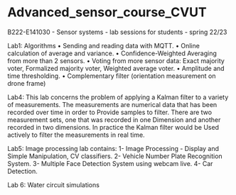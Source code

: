 # Advanced_sensor_course_CVUT
B222-E141030 - Sensor systems - lab sessions for students - spring 22/23

Lab1:
Algorithms 
•	Sending and reading data with MQTT.
•	Online calculation of average and variance.
•	Confidence-Weighted Averaging from more than 2 sensors.
•	Voting from more sensor data: Exact majority voter, Formalized majority voter, Weighted average voter.
•	Amplitude and time thresholding.
•	Complementary filter (orientation measurement on drone frame)

Lab4:
This lab concerns the problem of applying a Kalman filter to a variety of measurements.
The measurements are numerical data that has been recorded over time in order to
Provide samples to filter. There are two measurement sets, one that was recorded in one
Dimension and another recorded in two dimensions. In practice the Kalman filter would be
Used actively to filter the measurements in real time.

Lab5:
Image processing lab contains:
  1- Image Processing - Display and Simple Manipulation, CV classifiers.
  2-  Vehicle Number Plate Recognition System.
  3- Multiple Face Detection System using webcam live.
  4- Car Detection.


Lab 6: Water circuit simulations
  
  
  
  

